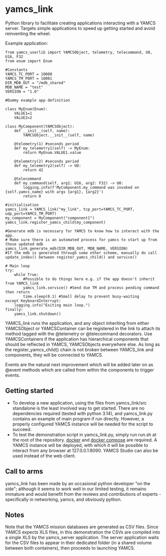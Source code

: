 # yamcs_link

Python library to facilitate creating applications interacting with a YAMCS server. Targets simple applications to speed up getting started and avoid reinventing the wheel.

Example application:
```
from yamcs_userlib import YAMCSObject, telemetry, telecommand, U8, U16, F32
from enum import Enum

#Constants
YAMCS_TC_PORT = 10000
YAMCS_TM_PORT = 10001
DIR_MDB_OUT = "/mdb_shared"
MDB_NAME = "test"
VERSION = "1.0"

#Dummy example app definition

class MyEnum(Enum):
    VALUE1=1
    VALUE2=2

class MyComponent(YAMCSObject):
    def __init__(self, name):
        YAMCSObject.__init__(self, name)

    @telemetry(1) #seconds period
    def my_telemetry1(self) -> MyEnum:
        return MyEnum.VALUE1.value

    @telemetry(2) #seconds period
    def my_telemetry2(self) -> U8:
        return 42

    @telecommand
    def my_command(self, arg1: U16, arg2: F32) -> U8:
        logging.info(f'MyComponent.my_command was invoked on {self.yamcs_name} with args {arg1}, {arg2}')
        return 0
    
#initialisation
yamcs_link = YAMCS_link("my_link", tcp_port=YAMCS_TC_PORT, udp_port=YAMCS_TM_PORT) 
my_component = MyComponent("component1")
yamcs_link.register_yamcs_child(my_component)

#Generate mdb is necessary for YAMCS to know how to interact with the app. 
# Make sure there is an automated process for yamcs to start up from those updated mdb
yamcs_link.generate_mdb(DIR_MDB_OUT, MDB_NAME, VERSION) 
#If the mdb is generated through some other scheme, manually do call update_index() between register_yamcs_child() and service()

# Main loop
try:
    while True:
        #Possible to do things here e.g. if the app doesn't inherit from YAMCS_link
        yamcs_link.service() #Send due TM and process pending command then return
        time.sleep(0.1) #Small delay to prevent busy-waiting
except KeyboardInterrupt:
    logging.info("Exiting main loop.")
finally:
    yamcs_link.shutdown() 
```

YAMCS_link runs the application, and any object inheriting from either YAMCSObject or YAMCSContainer can be registered in the link to attach its method tagged with the @telemetry or @telecommand decorators. Use YAMCSContainers if the application has hierarchical components that should be reflected in YAMCS, YAMCSObjects everywhere else. As long as the register_yamcs_child() chain is not broken between YAMCS_link and components, they will be connected to YAMCS. 

Events are the natural next improvement which will be added later on as @event methods which are called from within the components to trigger events.  

## Getting started
 
- To develop a new application, using the files from yamcs_link/src standalone is the least involved way to get started. There are no dependencies required (tested with python 3.14), and yamcs_link.py contains an example of main program if run directly. However, a properly configured YAMCS instance will be needed for the script to succeed.
- To test the demonstration script in yamcs_link.py, simply run run.sh at the root of the repository. [docker](https://docs.docker.com/engine/install) and [docker compose](https://docs.docker.com/compose/install/linux/#install-using-the-repository) are required. A YAMCS instance will be deployed, with which it will be possible to interact from any browser at 127.0.0.1:8090. YAMCS Studio can also be used instead of the web client.

## Call to arms

yamcs_link has been made by an occasional python developer "on the side"; although it seems to work well in our limited testing, it remains immature and would benefit from the reviews and contributions of experts - specifically in networking, yamcs, and obviously python. 

## Notes

Note that the YAMCS mission databases are generated as CSV files. Since YAMCS expects XLS files, in this demonstration the CSVs are compiled into a single XLS by the yamcs_server application. The server application waits for the CSV files to appear in their dedicated folder (in a shared volume between both containers), then proceeds to launching YAMCS. 
